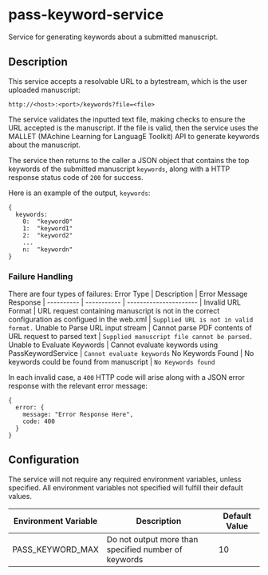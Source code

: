 # pass-keyword-service
Service for generating keywords about a submitted manuscript. 


## Description
This service accepts a resolvable URL to a bytestream, which is the user uploaded manuscript:

`http://<host>:<port>/keywords?file=<file>`

The service validates the inputted text file, making checks to ensure the URL accepted is the manuscript. If the file is valid, then the service uses the MALLET (MAchine Learning for LanguagE Toolkit) API to generate keywords about the manuscript. 

The service then returns to the caller a JSON object that contains the top keywords of the submitted manuscript `keywords`, along with a HTTP response status code of `200` for success.

Here is an example of the output, `keywords`:

```
{
  keywords: 
    0:  "keyword0"
    1:  "keyword1"
    2:  "keyword2"
    ...
    n:  "keywordn"
}
```

### Failure Handling
There are four types of failures:
Error Type | Description | Error Message Response |
---------- | ----------- | ---------------------- |
Invalid URL Format | URL request containing manuscript is not in the correct configuration as configued in the web.xml | `Supplied URL is not in valid format.`
Unable to Parse URL input stream | Cannot parse PDF contents of URL request to parsed text | `Supplied manuscript file cannot be parsed.`
Unable to Evaluate Keywords | Cannot evaluate keywords using PassKeywordService | `Cannot evaluate keywords`
No Keywords Found | No keywords could be found from manuscript | `No Keywords found`

In each invalid case, a `400` HTTP code will arise along with a JSON error response with the relevant error message:
```
{
  error: {
    message: "Error Response Here",
    code: 400
  }
}
```

## Configuration
The service will not require any required environment variables, unless specified. All environment variables not specified will fulfill their default values. 

| Environment Variable  		| Description  		| Default Value |
| ------------- | ------------- | ------------- |
| PASS_KEYWORD_MAX | Do not output more than specified number of keywords | 10 |

